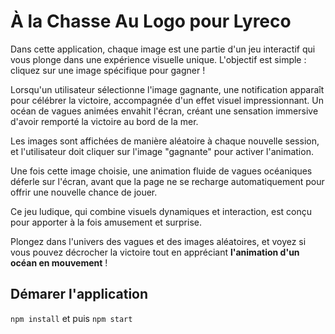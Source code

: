# À la Chasse Au Logo pour Lyreco
Dans cette application, chaque image est une partie d'un jeu interactif qui vous plonge dans une expérience
visuelle unique. L'objectif est simple : cliquez sur une image spécifique pour gagner ! 

Lorsqu'un utilisateur sélectionne l'image gagnante, une notification apparaît pour célébrer la victoire, 
accompagnée d'un effet visuel impressionnant. 
Un océan de vagues animées envahit l'écran, créant une sensation immersive d'avoir remporté la victoire au 
bord de la mer.

Les images sont affichées de manière aléatoire à chaque nouvelle session, 
et l'utilisateur doit cliquer sur l'image "gagnante" pour activer l'animation. 

Une fois cette image choisie, une animation fluide de vagues océaniques déferle sur l'écran, 
avant que la page ne se recharge automatiquement pour offrir une nouvelle chance de jouer. 

Ce jeu ludique, qui combine visuels dynamiques et interaction, est conçu pour apporter 
à la fois amusement et surprise.

Plongez dans l'univers des vagues et des images aléatoires, et voyez si vous pouvez décrocher la victoire tout en appréciant **l'animation d'un océan en mouvement** !

## Démarer l'application
`npm install`
et puis
`npm start`
